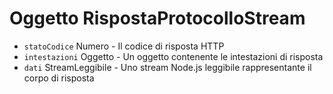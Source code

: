 # Oggetto RispostaProtocolloStream

* `statoCodice` Numero - Il codice di risposta HTTP
* `intestazioni` Oggetto - Un oggetto contenente le intestazioni di risposta
* `dati` StreamLeggibile - Uno stream Node.js leggibile rappresentante il corpo di risposta